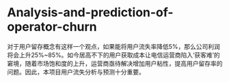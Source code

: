 # Analysis-and-prediction-of-operator-churn
对于用户留存概念有这样一个观点，如果能将用户流失率降低5%，那么公司利润将会上升25%~85%。如今居高不下的用户获取成本让电信运营商陷入‘获客难’的窘境，随着市场饱和度的上升，运营商亟待解决增加用户粘性，提高用户留存率的问题。因此，本项目用户流失分析与预测十分重要。
